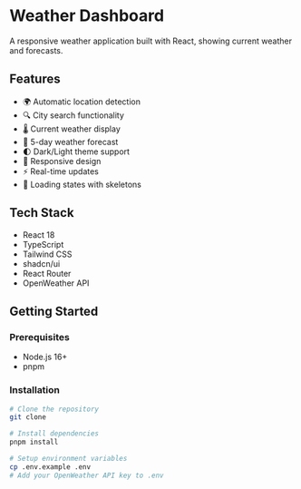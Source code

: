 # Weather Dashboard

A responsive weather application built with React, showing current weather and forecasts.

## Features
- 🌍 Automatic location detection
- 🔍 City search functionality
- 🌡️ Current weather display
- 📅 5-day weather forecast
- 🌓 Dark/Light theme support
- 📱 Responsive design
- ⚡ Real-time updates
- 🔄 Loading states with skeletons

## Tech Stack
- React 18
- TypeScript
- Tailwind CSS
- shadcn/ui
- React Router
- OpenWeather API

## Getting Started

### Prerequisites
- Node.js 16+
- pnpm

### Installation

```bash
# Clone the repository
git clone 

# Install dependencies
pnpm install

# Setup environment variables
cp .env.example .env
# Add your OpenWeather API key to .env
```
